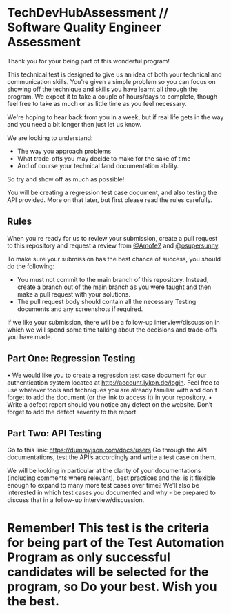 # TechDevHubAssessment // Software Quality Engineer Assessment

Thank you for your being part of this wonderful program!

This technical test is designed to give us an idea of both your technical and communication skills. You're given a simple problem so you can focus on showing off the technique and skills you have learnt all through the program. We expect it to take a couple of hours/days to complete, though feel free to take as much or as little time as you feel necessary.

We're hoping to hear back from you in a week, but if real life gets in the way and you need a bit longer then just let us know.

We are looking to understand:

- The way you approach problems
- What trade-offs you may decide to make for the sake of time
- And of course your technical fand documentation ability.

So try and show off as much as possible!

You will be creating a regression test case document, and also testing the API provided. More on that later, but first please read the rules carefully.

## Rules

When you're ready for us to review your submission, create a pull request to this repository and request a review from [@Amofe2](https://github.com/Amofe2) and [@osupersunny](https://github.com/azadeh467).

To make sure your submission has the best chance of success, you should do the following:

- You must not commit to the main branch of this repository. Instead, create a branch out of the main branch as you were taught and then make a pull request with your solutions.
- The pull request body should contain all the necessary Testing documents and any screenshots if required.

If we like your submission, there will be a follow-up interview/discussion in which we will spend some time talking about the decisions and trade-offs you have made.


## Part One: Regression Testing

•	We would like you to create a regression test case document for our authentication system located at http://account.lykon.de/login. Feel free to use whatever tools and techniques you are already familiar with and don't forget to add the document (or the link to access it) in your repository.
•	Write a defect report should you notice any defect on the website. Don’t forget to add the defect severity to the report.

## Part Two: API Testing
Go to this link: https://dummyjson.com/docs/users
Go through the API documentations, test the API’s accordingly and write a test case on them.


We will be looking in particular at the clarity of your documentations (including comments where relevant), best practices and the: is it flexible enough to expand to many more test cases over time? We’ll also be interested in which test cases you documented and why - be prepared to discuss that in a follow-up interview/discussion.


# Remember! This test is the criteria for being part of the Test Automation Program as only successful candidates will be selected for the program, so Do your best. Wish you the best. 
